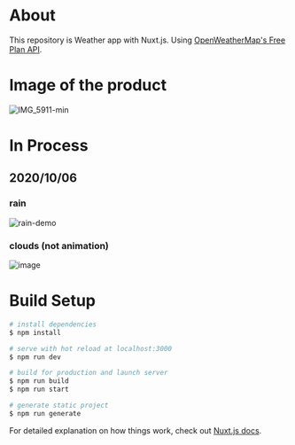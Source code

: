 # About
This repository is Weather app with Nuxt.js.
Using [OpenWeatherMap's Free Plan API](https://openweathermap.org/).

# Image of the product

![IMG_5911-min](https://user-images.githubusercontent.com/51960141/93223848-75708c80-f7ab-11ea-96d9-ddd3ccd97aa0.png)

# In Process

## 2020/10/06
### rain
![rain-demo](https://user-images.githubusercontent.com/51960141/95017708-ef52b200-0695-11eb-8412-86fcf74f71b0.gif)

### clouds (not animation)
![image](https://user-images.githubusercontent.com/51960141/95214774-37efa400-082b-11eb-8d82-32524da48576.png)

# Build Setup

```bash
# install dependencies
$ npm install

# serve with hot reload at localhost:3000
$ npm run dev

# build for production and launch server
$ npm run build
$ npm run start

# generate static project
$ npm run generate
```

For detailed explanation on how things work, check out [Nuxt.js docs](https://nuxtjs.org).
